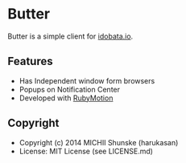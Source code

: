 # Butter

Butter is a simple client for [idobata.io](https://idobata.io/).

## Features

- Has Independent window form browsers
- Popups on Notification Center
- Developed with [RubyMotion](http://www.rubymotion.com/)

## Copyright

- Copyright (c) 2014 MICHII Shunske (harukasan)
- License: MIT License (see LICENSE.md)

